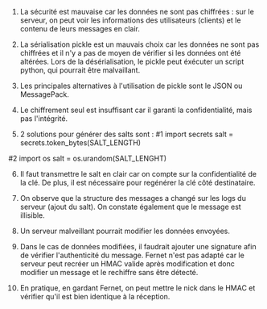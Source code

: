 1. La sécurité est mauvaise car les données ne sont pas chiffrées : sur le serveur, on peut voir les informations des utilisateurs (clients) et le contenu de leurs messages en clair.

2. La sérialisation pickle est un mauvais choix car les données ne sont pas chiffrées et il n'y a pas de moyen de vérifier si les données ont été altérées. Lors de la désérialisation, le pickle peut éxécuter un script python, qui pourrait être malvaillant.

3. Les principales alternatives à l'utilisation de pickle sont le JSON ou MessagePack.

4. Le chiffrement seul est insuffisant car il garanti la confidentialité, mais pas l'intégrité.

5. 2 solutions pour générer des salts sont :
#1
import secrets
salt = secrets.token_bytes(SALT_LENGTH) 

#2
import os
salt = os.urandom(SALT_LENGHT)

6. Il faut transmettre le salt en clair car on compte sur la confidentialité de la clé. De plus, il est nécessaire pour regénérer la clé côté destinataire.

7. On observe que la structure des messages a changé sur les logs du serveur (ajout du salt). On constate également que le message est illisible.

8. Un serveur malveillant pourrait modifier les données envoyées.

9. Dans le cas de données modifiées, il faudrait ajouter une signature afin de vérifier l'authenticité du message. Fernet n'est pas adapté car le serveur peut recréer un HMAC valide après modification et donc modifier un message et le rechiffre sans être détecté.

10. En pratique, en gardant Fernet, on peut mettre le nick dans le HMAC et vérifier qu'il est bien identique à la réception.